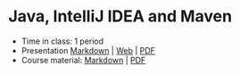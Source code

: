 # Java, IntelliJ IDEA and Maven

- Time in class: 1 period
- Presentation [Markdown](./PRESENTATION.md) |
  [Web](https://heig-vd-dai-course.github.io/heig-vd-dai-course/04-java-intellij-idea-and-maven/)
  |
  [PDF](https://heig-vd-dai-course.github.io/heig-vd-dai-course/04-java-intellij-idea-and-maven/04-java-intellij-idea-and-maven-presentation.pdf)<!-- | [Video (in French)]() -->
- Course material: [Markdown](./COURSE_MATERIAL.md) |
  [PDF](https://heig-vd-dai-course.github.io/heig-vd-dai-course/04-java-intellij-idea-and-maven/04-java-intellij-idea-and-maven-course-material.pdf)
